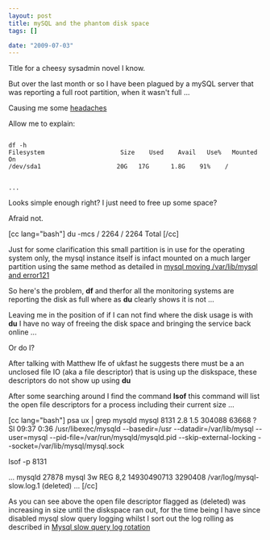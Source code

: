 ```yaml
--- 
layout: post
title: mySQL and the phantom disk space
tags: []

date: "2009-07-03"
---
```

Title for a cheesy sysadmin novel I know.

But over the last month or so I have been plagued by a mySQL server that was reporting a full root partition, when it wasn't full ...

Causing me some <a href="http://twitter.com/Saiweb/status/2451146916">headaches</a> 

Allow me to explain:

<code lang="bash">
df -h
Filesystem                     Size    Used    Avail   Use%   Mounted On
/dev/sda1                     20G   17G      1.8G    91%    /   

...
</code>

Looks simple enough right? I just need to free up some space?

Afraid not.

[cc lang="bash"]
du -mcs /
2264 /
2264 Total
[/cc]

Just for some clarification this small partition is in use for the operating system only, the mysql instance itself is infact mounted on a much larger partition using the same method as detailed in <a href="http://www.saiweb.co.uk/hacking/mysql-moving-varlibmysql-and-error-121">mysql moving /var/lib/mysql and error121</a>

So here's the problem, <strong>df</strong> and therfor all the monitoring systems are reporting the disk as full where as <strong>du</strong> clearly shows it is not ... 

Leaving me in the position of if I can not find where the disk usage is with <strong>du</strong> I have no way of freeing the disk space and bringing the service back online ...

Or do I?

After talking with Matthew Ife of ukfast he suggests there must be a an unclosed file IO (aka a file descriptor) that is using up the diskspace, these descriptors do not show up using <strong>du</strong>

After some searching around I find the command <strong>lsof</strong> this command will list the open file descriptors for a process including their current size ...

[cc lang="bash"]
psa ux | grep mysqld
mysql     8131  2.8  1.5 304088 63668 ?        Sl   09:37   0:36 /usr/libexec/mysqld --basedir=/usr --datadir=/var/lib/mysql --user=mysql --pid-file=/var/run/mysqld/mysqld.pid --skip-external-locking --socket=/var/lib/mysql/mysql.sock

lsof -p 8131

...
mysqld  27878 mysql    3w   REG                8,2 14930490713   3290408 /var/log/mysql-slow.log.1 (deleted)
...
[/cc]

As you can see above the open file descriptor flagged as (deleted) was increasing in size until the diskspace ran out, for the time being I have since disabled mysql slow query logging whilst I sort out the log rolling as described in <a href="http://www.saiweb.co.uk/mysql/mysql-slow-query-log-rotation">Mysql slow query log rotation</a>


